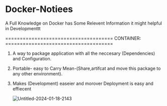 # Docker-Notiees
A Full Knowledge on Docker has Some Relevent Information it might helpful in Developmenttt


===================================== CONTAINER: =====================================
1. A way to package application with all the neccesary (Dependencies) and Configuration.
2. Portable- easy to Carry Mean-(Share,artifcat and move this package to any other environment).
3. Makes (Development) easeier and morover Deployment is easy and effiecent
   
   ![Untitled-2024-01-18-2143](https://github.com/gnanesh-16/Docker-Notiees/assets/98212179/4caa3f46-393f-46cd-b54c-367ae86700b4)
